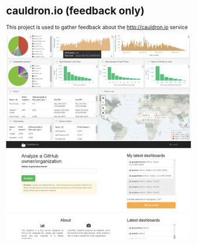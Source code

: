 # cauldron.io (feedback only)
This project is used to gather feedback about the http://cauldron.io service

![cauldron.io screenshot](/images/screenshot01.png)
![cauldron.io screenshot](/images/screenshot02.png)

